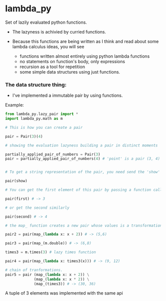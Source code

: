 # lambda_py

Set of lazily evaluated python functions.


- The lazyness is achivied by curried functions.

- Because this functions are being written as I think and read about some lambda calculus ideas, you will see
  - functions written almost entirely using python lambda functions
  - no statements on function's body, only expressions
  - recursion as a tool for repetition
  - some simple data structures using just functions.

### The data structure thing:

- I've implemented a immutable pair by using functions.

Example:

```python
from lambda_py.lazy_pair import *
import lambda_py.math as m

# This is how you can create a pair

pair = Pair(3)(4)

# showing the evaluation lazyness building a pair in distinct moments 

partially_applied_pair_of_numbers = Pair(3)
pair = partially_applied_pair_of_numbers(4) # 'point' is a pair (3, 4)


# To get a string representation of the pair, you need send the 'show' function to the pair:

pair(show)

# You can get the first element of this pair by passing a function called 'first' to the pair:

pair(first) # -> 3

# or get the second similarly

pair(second) # -> 4

# the map_ function creates a new pair whose values is a transformation of the original pair:

pair2 = pair(map_(lambda x: x + 2)) # -> (5,6)

pair3 = pair(map_(m.double)) # -> (6,8)

times3 = m.times(3) # lazy times function

pair4 = pair(map_(lambda x: times3(x))) # -> (9, 12)

# chain of tranformations.
pair5 = pair (map_(lambda x: x + 2)) \
             (map_(lambda x: x * 2)) \
             (map_(times3)) # -> (30, 36)


```

A tuple of 3 elements was implemented with the same api

